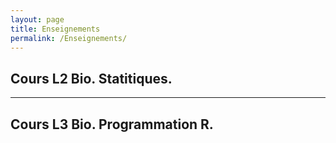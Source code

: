 ```yaml
---
layout: page
title: Enseignements
permalink: /Enseignements/
---
```


## Cours L2 Bio. Statitiques. 



---

## Cours L3 Bio. Programmation R. 

